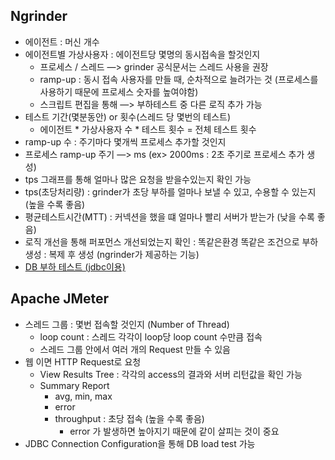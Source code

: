 ## Ngrinder
- 에이전트 : 머신 개수
- 에이전트별 가상사용자 : 에이전트당 몇명의 동시접속을 할것인지
	- 프로세스 / 스레드 —> grinder 공식문서는 스레드 사용을 권장
    - ramp-up : 동시 접속 사용자를 만들 때, 순차적으로 늘려가는 것 (프로세스를 사용하기 때문에 프로세스 숫자를 높여야함)
    - 스크립트 편집을 통해 —> 부하테스트 중 다른 로직 추가 가능
- 테스트 기간(몇분동안) or 횟수(스레드 당 몇번의 테스트)  
	- 에이전트 * 가상사용자 수 * 테스트 횟수 = 전체 테스트 횟수
- ramp-up 수 : 주기마다 몇개씩 프로세스 추가할 것인지
- 프로세스 ramp-up 주기 —> ms (ex> 2000ms : 2초 주기로 프로세스 추가 생성)
- tps 그래프를 통해 얼마나 많은 요청을 받을수있는지 확인 가능
- tps(초당처리량) : grinder가 초당 부하를 얼마나 보낼 수 있고, 수용할 수 있는지 (높을 수록 좋음)
- 평균테스트시간(MTT) : 커넥션을 했을 떄 얼마나 빨리 서버가 받는가 (낮을 수록 좋음)
- 로직 개선을 통해 퍼포먼스 개선되었는지 확인 : 똑같은환경 똑같은 조건으로 부하 생성 : 복제 후 생성 (ngrinder가 제공하는 기능)
- [DB 부하 테스트 (jdbc이용)](https://github.com/naver/ngrinder/wiki/Using-nGrinder-to-perform-DB-load-test)

## Apache JMeter
- 스레드 그룹 : 몇번 접속할 것인지 (Number of Thread)
	- loop count : 스레드 각각이 loop당 loop count 수만큼 접속 
	- 스레드 그룹 안에서 여러 개의 Request 만들 수 있음
- 웹 이면 HTTP Request로 요청
	- View Results Tree : 각각의 access의 결과와 서버 리턴값을 확인 가능
	- Summary Report
        - avg, min, max
        - error
        - throughput : 초당 접속 (높을 수록 좋음) 
            - error 가 발생하면 높아지기 때문에 같이 살피는 것이 중요
- JDBC Connection Configuration을 통해 DB load test 가능
